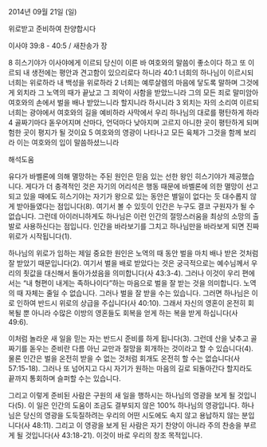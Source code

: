 2014년 09월 21일 (일)

위로받고 준비하여 찬양합시다



이사야 39:8 - 40:5 / 새찬송가  장


8 히스기야가 이사야에게 이르되 당신이 이른 바 여호와의 말씀이 좋소이다 하고 또 이르되 내 생전에는 평안과 견고함이 있으리로다 하니라 40:1 너희의 하나님이 이르시되 너희는 위로하라 내 백성을 위로하라 2 너희는 예루살렘의 마음에 닿도록 말하며 그것에게 외치라 그 노역의 때가 끝났고 그 죄악이 사함을 받았느니라 그의 모든 죄로 말미암아 여호와의 손에서 벌을 배나 받았느니라 할지니라 하시니라 3 외치는 자의 소리여 이르되 너희는 광야에서 여호와의 길을 예비하라 사막에서 우리 하나님의 대로를 평탄하게 하라 4 골짜기마다 돋우어지며 산마다, 언덕마다 낮아지며 고르지 아니한 곳이 평탄하게 되며 험한 곳이 평지가 될 것이요 5 여호와의 영광이 나타나고 모든 육체가 그것을 함께 보리라 이는 여호와의 입이 말씀하셨느니라

해석도움





유다가 바벨론에 의해 멸망하는 주된 원인은 믿음 있는 선한 왕인 히스기야가 제공했습니다. 게다가 더 충격적인 것은 자기의 어리석은 행동 때문에 바벨론에 의한 멸망이 선고되고 있을 때에도 히스기야는 자기가 왕으로 있는 동안은 별일이 없다는 듯 대수롭지 않게 받아들였다는 점입니다(8). 여기서 볼 수 있듯이 인간은 누구도 결코 구원자가 될 수 없습니다. 그런데 아이러니하게도 하나님은 이런 인간의 절망스러움을 최상의 소망의 출발로 사용하신다는 점입니다. 인간을 바라보기를 그치고 하나님만을 바라보게 되면 진짜 위로가 시작됩니다(1). 

하나님의 위로가 임하는 제일 중요한 원인은 노역의 때 동안 벌을 마치 배나 받은 것처럼 잘 받았기 때문입니다(2). 여기서 벌을 배로 받았다는 것은 궁극적으로는 예수님께서 우리의 죗값을 대신해서 돌아가셨음을 의미합니다(사 43:3-4). 그러나 이것이 우리 편에서는 “내 형편이 내게는 족하나이다”하는 마음으로 벌을 잘 받는 것을 의미합니다. 노역의 때 자체는 줄일 수 없습니다. 그러나 벌을 잘 받을 수는 있습니다. 그러면 하나님은 이로 인하여 반드시 위로의 상급을 주십니다(사 40:10). 그래서 자신의 영혼이 온전히 회복될 뿐 아니라 수많은 이방의 영혼들도 회복을 얻게 하는 복을 받게 하십니다(사 49:6). 

이처럼 놀라운 새 일을 믿는 자는 반드시 준비를 하게 됩니다(3). 그런데 산을 낮추고 골짜기를 돋우는 준비란 다름 아닌 교만과 절망을 회개하는 것이라고 할 수 있습니다(4). 물론 인간은 벌을 온전히 받을 수 없는 것처럼 회개도 온전히 할 수는 없습니다(사 57:15-18). 그러나 또 넘어지고 다시 자기가 원하는 마음의 길로 되돌아간다 할지라도 끝까지 통회하며 슬퍼할 수는 있습니다. 

그리고 이렇게 준비된 사람은 구원의 새 일을 행하시는 하나님의 영광을 보게 될 것입니다(5). 이 일은 인간의 도움이 조금도 결부되지 않은 100% 하나님의 영광입니다. 하나님은 당신의 영광을 도둑질하려는 우리의 어떤 시도에도 속지 않고 용납하지 않는 분입니다(사 48:11). 그리고 이 영광을 보게 된 사람은 자기 찬양이 아니라 주의 찬송을 부르게 될 것입니다(사 43:18-21). 이것이 바로 우리의 창조 목적입니다.